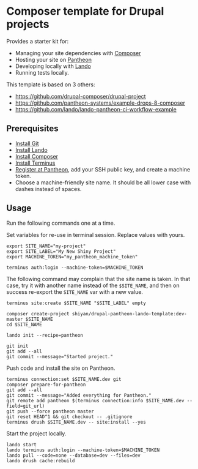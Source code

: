 # Composer template for Drupal projects

Provides a starter kit for:

* Managing your site dependencies with [Composer](https://getcomposer.org/)
* Hosting your site on [Pantheon](https://pantheon.io/)
* Developing locally with [Lando](https://docs.devwithlando.io/)
* Running tests locally.

This template is based on 3 others:

* https://github.com/drupal-composer/drupal-project
* https://github.com/pantheon-systems/example-drops-8-composer
* https://github.com/lando/lando-pantheon-ci-workflow-example

## Prerequisites

* [Install Git](https://git-scm.com/book/en/v2/Getting-Started-Installing-Git)
* [Install Lando](https://docs.devwithlando.io/installation/installing.html)
* [Install Composer](https://getcomposer.org/doc/00-intro.md#installation-linux-unix-macos)
* [Install Terminus](https://pantheon.io/docs/terminus/install/)
* [Register at Pantheon](https://pantheon.io/register), add your SSH public key,
and create a machine token.
* Choose a machine-friendly site name. It should be all lower case with dashes
instead of spaces.

## Usage

Run the following commands one at a time.

Set variables for re-use in terminal session. Replace values with yours.

```
export SITE_NAME="my-project"
export SITE_LABEL="My New Shiny Project"
export MACHINE_TOKEN="my_pantheon_machine_token"

terminus auth:login --machine-token=$MACHINE_TOKEN
```

The following command may complain that the site name is taken. In that case,
try it with another name instead of the `$SITE_NAME`, and then on success
re-export the `SITE_NAME` var with a new value.

```
terminus site:create $SITE_NAME "$SITE_LABEL" empty

composer create-project shiyan/drupal-pantheon-lando-template:dev-master $SITE_NAME
cd $SITE_NAME

lando init --recipe=pantheon

git init
git add --all
git commit --message="Started project."
```

Push code and install the site on Pantheon.

```
terminus connection:set $SITE_NAME.dev git
composer prepare-for-pantheon
git add --all
git commit --message="Added everything for Pantheon."
git remote add pantheon $(terminus connection:info $SITE_NAME.dev --field=git_url)
git push --force pantheon master
git reset HEAD^1 && git checkout -- .gitignore
terminus drush $SITE_NAME.dev -- site:install --yes
```

Start the project locally.

```
lando start
lando terminus auth:login --machine-token=$MACHINE_TOKEN
lando pull --code=none --database=dev --files=dev
lando drush cache:rebuild
```
